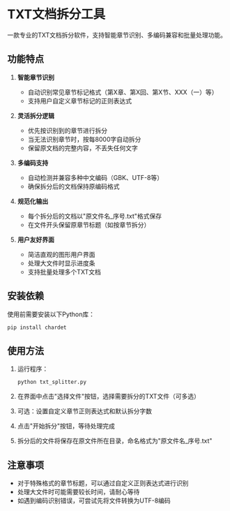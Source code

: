 # TXT文档拆分工具

一款专业的TXT文档拆分软件，支持智能章节识别、多编码兼容和批量处理功能。

## 功能特点

1. **智能章节识别**
   - 自动识别常见章节标记格式（第X章、第X回、第X节、XXX（一）等）
   - 支持用户自定义章节标记的正则表达式

2. **灵活拆分逻辑**
   - 优先按识别到的章节进行拆分
   - 当无法识别章节时，按每8000字自动拆分
   - 保留原文档的完整内容，不丢失任何文字

3. **多编码支持**
   - 自动检测并兼容多种中文编码（GBK、UTF-8等）
   - 确保拆分后的文档保持原编码格式

4. **规范化输出**
   - 每个拆分后的文档以"原文件名_序号.txt"格式保存
   - 在文件开头保留原章节标题（如按章节拆分）

5. **用户友好界面**
   - 简洁直观的图形用户界面
   - 处理大文件时显示进度条
   - 支持批量处理多个TXT文档

## 安装依赖

使用前需要安装以下Python库：

```bash
pip install chardet
```

## 使用方法

1. 运行程序：
   ```bash
   python txt_splitter.py
   ```

2. 在界面中点击"选择文件"按钮，选择需要拆分的TXT文件（可多选）

3. 可选：设置自定义章节正则表达式和默认拆分字数

4. 点击"开始拆分"按钮，等待处理完成

5. 拆分后的文件将保存在原文件所在目录，命名格式为"原文件名_序号.txt"

## 注意事项

- 对于特殊格式的章节标题，可以通过自定义正则表达式进行识别
- 处理大文件时可能需要较长时间，请耐心等待
- 如遇到编码识别错误，可尝试先将文件转换为UTF-8编码
